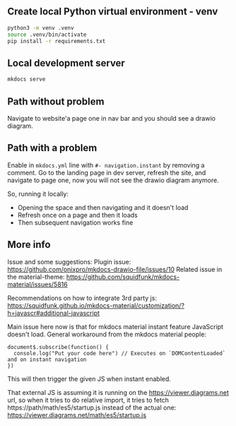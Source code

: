 ## Create local Python virtual environment - venv

```bash
python3 -m venv .venv
source .venv/bin/activate
pip install -r requirements.txt
```

## Local development server

```bash
mkdocs serve
```

## Path without problem
Navigate to website'a page one in nav bar and you should see a drawio diagram.

## Path with a problem

Enable in `mkdocs.yml`  line with  `#- navigation.instant` by removing a comment.
Go to the landing page in dev server, refresh the site, and navigate to page one, now you will not see the drawio diagram anymore.

So, running it locally:
- Opening the space and then navigating and it doesn't load
- Refresh once on a page and then it loads
- Then subsequent navigation works fine

## More info

Issue and some suggestions:
Plugin issue: https://github.com/onixpro/mkdocs-drawio-file/issues/10
Related issue in the material-theme: https://github.com/squidfunk/mkdocs-material/issues/5816

Recommendations on how to integrate 3rd party js: https://squidfunk.github.io/mkdocs-material/customization/?h=javascr#additional-javascript


Main issue here now is that for mkdocs material instant feature JavaScript doesn't load. General workaround from the mkdocs material people:
```
document$.subscribe(function() {
  console.log("Put your code here") // Executes on `DOMContentLoaded` and on instant navigation
}) 
```
This will then trigger the given JS when instant enabled.


That external JS is assuming it is running on the https://viewer.diagrams.net url, so when it tries to do relative import, it tries to fetch
https://path/math/es5/startup.js
instead of the actual one:
https://viewer.diagrams.net/math/es5/startup.js 

